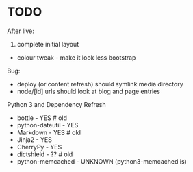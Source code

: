 # TODO

After live:
 1. complete initial layout
   * colour tweak - make it look less bootstrap

Bug:
 - deploy (or content refresh) should symlink media directory
 - node/[id] urls should look at blog and page entries


 Python 3 and Dependency Refresh
   * bottle - YES # old
   * python-dateutil - YES
   * Markdown - YES # old
   * Jinja2 - YES
   * CherryPy - YES
   * dictshield - ?? # old
   * python-memcached - UNKNOWN (python3-memcached is)
